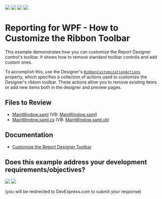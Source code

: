 <!-- default badges list -->
![](https://img.shields.io/endpoint?url=https://codecentral.devexpress.com/api/v1/VersionRange/128605143/24.2.1%2B)
[![](https://img.shields.io/badge/Open_in_DevExpress_Support_Center-FF7200?style=flat-square&logo=DevExpress&logoColor=white)](https://supportcenter.devexpress.com/ticket/details/T281615)
[![](https://img.shields.io/badge/📖_How_to_use_DevExpress_Examples-e9f6fc?style=flat-square)](https://docs.devexpress.com/GeneralInformation/403183)
[![](https://img.shields.io/badge/💬_Leave_Feedback-feecdd?style=flat-square)](#does-this-example-address-your-development-requirementsobjectives)
<!-- default badges end -->
# Reporting for WPF - How to Customize the Ribbon Toolbar

This example demonstrates how you can customize the Report Designer control's toolbar. It shows how to remove standard toolbar controls and add custom ones. 

To accomplish this, use the Designer's [`RibbonCustomizationActions`](https://docs.devexpress.com/WPF/DevExpress.Xpf.Reports.UserDesigner.ReportDesigner.RibbonCustomizationActions) property, which specifies a collection of actions used to customize the Designer's ribbon toolbar. These actions allow you to remove existing items or add new items both in the designer and preview pages.

## Files to Review

* [MainWindow.xaml](CS/MainWindow.xaml) (VB: [MainWindow.xaml](VB/MainWindow.xaml))
* [MainWindow.xaml.cs](CS/MainWindow.xaml.cs) (VB: [MainWindow.xaml.vb](VB/MainWindow.xaml.vb))
## Documentation

* [Customize the Report Designer Toolbar](https://docs.devexpress.com/XtraReports/116500/desktop-reporting/wpf-reporting/end-user-report-designer-for-wpf/api-and-customization/customize-the-report-designer-toolbar)
<!-- feedback -->
## Does this example address your development requirements/objectives?

[<img src="https://www.devexpress.com/support/examples/i/yes-button.svg"/>](https://www.devexpress.com/support/examples/survey.xml?utm_source=github&utm_campaign=reporting-wpf-report-designer-customize-ribbon-toolbar&~~~was_helpful=yes) [<img src="https://www.devexpress.com/support/examples/i/no-button.svg"/>](https://www.devexpress.com/support/examples/survey.xml?utm_source=github&utm_campaign=reporting-wpf-report-designer-customize-ribbon-toolbar&~~~was_helpful=no)

(you will be redirected to DevExpress.com to submit your response)
<!-- feedback end -->
